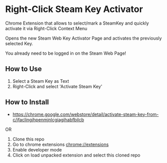# Right-Click Steam Key Activator
Chrome Extension that allows to select/mark a SteamKey and quickly activate it via Right-Click Context Menu

Opens the new Steam Web Key Activator Page and activates the previously selected Key.

You already need to be logged in on the Steam Web Page!

## How to Use

1. Select a Steam Key as Text
2. Right-Click and select 'Activate Steam Key'

## How to Install

- https://chrome.google.com/webstore/detail/activate-steam-key-from-c/jfaclingjhpenmjnlcgiagihabfbilcb

OR

1. Clone this repo
2. Go to chrome extensions [chrome://extensions](chrome://extensions)
3. Enable developer mode
4. Click on load unpacked extension and select this cloned repo
